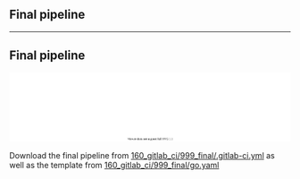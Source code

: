 <!-- .slide: id="gitlab_final" class="vertical-center" -->

<i class="fa-duotone fa-flag-checkered fa-8x" style="float: right; color: grey;"></i>

## Final pipeline

---

## Final pipeline

![](160_gitlab_ci/999_final/pipeline.drawio.svg)<!-- .element: style="width: 95%;" -->

Download the final pipeline from [160_gitlab_ci/999_final/.gitlab-ci.yml](https://github.com/nicholasdille/container-slides/raw/20231130/160_gitlab_ci/999_final/.gitlab-ci.yml) as well as the template from [160_gitlab_ci/999_final/go.yaml](https://github.com/nicholasdille/container-slides/raw/20220519.1/160_gitlab_ci/999_final/go.yaml)
